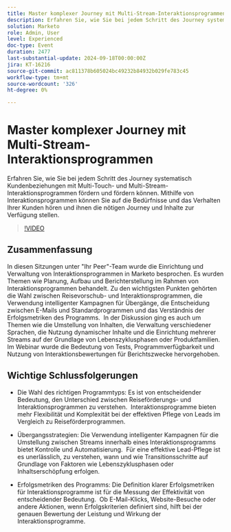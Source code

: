 ```yaml
---
title: Master komplexer Journey mit Multi-Stream-Interaktionsprogrammen
description: Erfahren Sie, wie Sie bei jedem Schritt des Journey systematisch Kundenbeziehungen mit Multi-Touch- und Multi-Stream-Interaktionsprogrammen fördern und fördern können. Mithilfe von Interaktionsprogrammen können Sie auf die Bedürfnisse und das Verhalten Ihrer Kunden hören und ihnen die nötigen Journey und Inhalte zur Verfügung stellen.
solution: Marketo
role: Admin, User
level: Experienced
doc-type: Event
duration: 2477
last-substantial-update: 2024-09-18T00:00:00Z
jira: KT-16216
source-git-commit: ac811378b605024bc49232b84932b029fe783c45
workflow-type: tm+mt
source-wordcount: '326'
ht-degree: 0%

---
```



# Master komplexer Journey mit Multi-Stream-Interaktionsprogrammen

Erfahren Sie, wie Sie bei jedem Schritt des Journey systematisch Kundenbeziehungen mit Multi-Touch- und Multi-Stream-Interaktionsprogrammen fördern und fördern können. Mithilfe von Interaktionsprogrammen können Sie auf die Bedürfnisse und das Verhalten Ihrer Kunden hören und ihnen die nötigen Journey und Inhalte zur Verfügung stellen.

>[!VIDEO](https://video.tv.adobe.com/v/3434490/?learn=on)

## Zusammenfassung 

In diesen Sitzungen unter &quot;Ihr Peer&quot;-Team wurde die Einrichtung und Verwaltung von Interaktionsprogrammen in Marketo besprochen. Es wurden Themen wie Planung, Aufbau und Berichterstellung im Rahmen von Interaktionsprogrammen behandelt. Zu den wichtigsten Punkten gehörten die Wahl zwischen Reisevorschub- und Interaktionsprogrammen, die Verwendung intelligenter Kampagnen für Übergänge, die Entscheidung zwischen E-Mails und Standardprogrammen und das Verständnis der Erfolgsmetriken des Programms. &#x200B; In der Diskussion ging es auch um Themen wie die Umstellung von Inhalten, die Verwaltung verschiedener Sprachen, die Nutzung dynamischer Inhalte und die Einrichtung mehrerer Streams auf der Grundlage von Lebenszyklusphasen oder Produktfamilien. Im Webinar wurde die Bedeutung von Tests, Programmverfügbarkeit und Nutzung von Interaktionsbewertungen für Berichtszwecke hervorgehoben. &#x200B;

## Wichtige Schlussfolgerungen

* Die Wahl des richtigen Programmtyps: Es ist von entscheidender Bedeutung, den Unterschied zwischen Reiseförderungs- und Interaktionsprogrammen zu verstehen. &#x200B; Interaktionsprogramme bieten mehr Flexibilität und Komplexität bei der effektiven Pflege von Leads im Vergleich zu Reiseförderprogrammen. &#x200B;

* Übergangsstrategien: Die Verwendung intelligenter Kampagnen für die Umstellung zwischen Streams innerhalb eines Interaktionsprogramms bietet Kontrolle und Automatisierung. &#x200B; Für eine effektive Lead-Pflege ist es unerlässlich, zu verstehen, wann und wie Transitionsschritte auf Grundlage von Faktoren wie Lebenszyklusphasen oder Inhaltserschöpfung erfolgen.

* Erfolgsmetriken des Programms: Die Definition klarer Erfolgsmetriken für Interaktionsprogramme ist für die Messung der Effektivität von entscheidender Bedeutung. &#x200B; Ob E-Mail-Klicks, Website-Besuche oder andere Aktionen, wenn Erfolgskriterien definiert sind, hilft bei der genauen Bewertung der Leistung und Wirkung der Interaktionsprogramme. &#x200B;